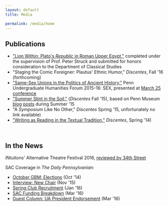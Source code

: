 ```yaml
---
layout: default
title: Media

permalink: /media/home
---
```


## Publications

* ["Lion Within: Plato's *Republic* in Roman Upper Egypt,"](/media/clst_honors.pdf) completed under the supervision of Prof. Peter Struck and submitted for honors consideration to the Department of Classical Studies
* "Staging the Comic Foreigner: Plautus' Ethnic Humor," *Discentes*, Fall '16 (forthcoming)
* ["Same-Sex Unions in the Politics of Ancient History,"](http://repository.upenn.edu/uhf_2016/10/) Penn Undergraduate Humanities Forum 2015-16: SEX, presented at [March 25 conference](https://www.phf.upenn.edu/events/points-contact)
* ["Summer Stint in the Soil,"](http://repository.upenn.edu/discentesjournal/vol4/iss1/6/) (*Discentes* Fall '15), based on Penn Museum  [blog](https://www.penn.museum/blog/museum/travel-days-no-sleep-till-ben-gurion-jeremy-cohen/) [posts](https://www.penn.museum/blog/museum/the-work-goes-sub-awning-yawning-on-jeremy-cohen/) during Summer '15
* "A *Symposium* Like No Other," *Discentes* Spring '15, unfortunately no link available)
* ["Writing as Reading in the Textual Tradition,"](http://repository.upenn.edu/discentesjournal/vol2/iss2/4/) *Discentes*, Spring '14)
<div>&nbsp;</div>

## In the News

iNtuitons' Alternative Theatre Festival 2016, [reviewed by 34th Street](http://www.34st.com/article/2016/09/the-alternative-theatre-festival-skydiving-and-fallopian-tubes)

SAC Coverage in *The Daily Pennsylvanian:*
* [October GBM: Elections](http://www.thedp.com/article/2014/10/sac-gbm-october) (Oct '14)
* [Interview: New Chair](http://www.thedp.com/article/2015/11/student-activities-council-announces-new-chair) (Nov '15)
* [Spring Club Recruitment](http://www.thedp.com/article/2016/01/spring-club-recruitment) (Jan '16)
* [SAC Funding Breakdown](http://www.thedp.com/article/2016/03/sac-funding-breakdown) (Mar '16)
* [Guest Column: UA President Endorsement](http://www.thedp.com/article/2016/03/guest-column-jesus-perez-billy-clarke-jeremy-cohen) (Mar '16)
